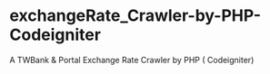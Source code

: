 # exchangeRate_Crawler-by-PHP-Codeigniter

A TWBank & Portal Exchange Rate Crawler by PHP ( Codeigniter)
